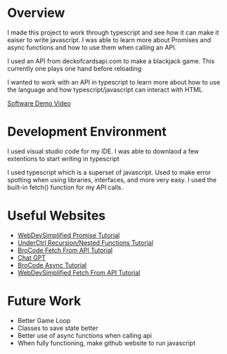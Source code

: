 # Overview

I made this project to work through typescript and see how it can make it eaiser to write javascript. I was able to learn more about Promises and async functions and how to use them when calling an API.

I used an API from deckofcardsapi.com to make a blackjack game. This currently one plays one hand before reloading

I wanted to work with an API in typescript to learn more about how to use the language and how typescript/javascript can interact with HTML

[Software Demo Video](http://youtube.link.goes.here)

# Development Environment
I used visual studio code for my IDE. I was able to downlaod a few extentions to start writing in typescript

I used typescript which is a superset of javascript. Used to make error spotting when using libraries, interfaces, and more very easy. I used the built-in fetch() function for my API calls.

# Useful Websites

- [WebDevSimplified Promise Tutorial](https://www.youtube.com/watch?v=DHvZLI7Db8E&ab_channel=WebDevSimplified)
- [UnderCtrl Recursion/Nested Functions Tutorial](https://www.youtube.com/watch?v=9-9GjLKE5zg&ab_channel=UnderCtrl)
- [BroCode Fetch From API Tutorial](https://www.youtube.com/watch?v=37vxWr0WgQk&t=419s&ab_channel=BroCode)
- [Chat GPT](https://chatgpt.com/)
- [BroCode Async Tutorial](https://www.youtube.com/watch?v=9j1dZwFEJ-c&ab_channel=BroCode)
- [WebDevSimplified Fetch From API Tutorial](https://www.youtube.com/watch?v=cuEtnrL9-H0&t=284s&ab_channel=WebDevSimplified)

# Future Work

- Better Game Loop
- Classes to save state better
- Better use of async functions when calling api
- When fully functioning, make github website to run javascript
